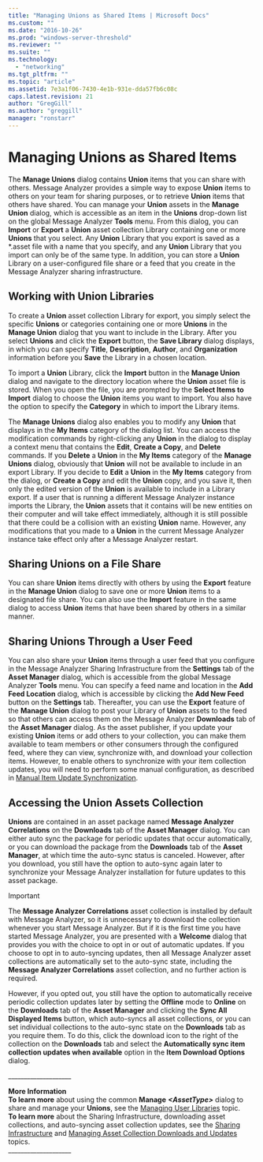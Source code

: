 ```yaml
---
title: "Managing Unions as Shared Items | Microsoft Docs"
ms.custom: ""
ms.date: "2016-10-26"
ms.prod: "windows-server-threshold"
ms.reviewer: ""
ms.suite: ""
ms.technology: 
  - "networking"
ms.tgt_pltfrm: ""
ms.topic: "article"
ms.assetid: 7e3a1f06-7430-4e1b-931e-dda57fb6c08c
caps.latest.revision: 21
author: "GregGill"
ms.author: "greggill"
manager: "ronstarr"
---
```

# Managing Unions as Shared Items
The **Manage Unions** dialog contains **Union** items that you can share with others. Message Analyzer provides a simple way to expose **Union** items to others on your team for sharing purposes, or to retrieve **Union** items that others have shared. You can manage your **Union** assets in the **Manage Union** dialog, which is accessible as an item in the **Unions** drop-down list on the global Message Analyzer **Tools** menu. From this dialog, you can **Import** or **Export** a **Union** asset collection Library containing one or more **Unions** that you select. Any **Union** Library that you export is saved as a \*.asset file with a name that you specify, and any **Union** Library that you import can only be of the same type. In addition, you can store a **Union** Library on a user-configured file share or a feed that you create in the Message Analyzer sharing infrastructure.  
  
## Working with Union Libraries  
 To create a **Union** asset collection Library for export, you simply select the specific **Unions** or categories containing one or more **Unions** in the **Manage Union** dialog that you want to include in the Library. After you select **Unions** and click the **Export** button, the **Save Library** dialog displays, in which you can specify **Title**, **Description**, **Author**, and **Organization** information before you **Save** the Library in a chosen location.  
  
 To import a **Union** Library, click the **Import** button in the **Manage Union** dialog and navigate to the directory location where the **Union** asset file is stored. When you open the file, you are prompted by the **Select Items to Import** dialog to choose the **Union** items you want to import. You also have the option to specify the **Category** in which to import the Library items.  
  
 The **Manage Unions** dialog also enables you to modify any **Union** that displays in the **My Items** category of the dialog list. You can access the modification commands by right-clicking any **Union** in the dialog to display a context menu that contains the **Edit**, **Create a Copy**, and **Delete** commands. If you **Delete** a **Union** in the **My Items** category of the **Manage Unions** dialog, obviously that **Union** will not be available to include in an export Library. If you decide to **Edit** a **Union** in the **My Items** category from the dialog, or **Create a Copy** and edit the **Union** copy, and you save it, then only the edited version of the **Union** is available to include in a Library export. If a user that is running a different Message Analyzer instance imports the Library, the **Union** assets that it contains will be new entities on their computer and will take effect immediately, although it is still possible that there could be a collision with an existing **Union** name. However, any modifications that you made to a **Union** in the current Message Analyzer instance take effect only after a Message Analyzer restart.  
  
## Sharing Unions on a File Share  
 You can share **Union** items directly with others by using the **Export** feature in the **Manage Union** dialog to save one or more **Union** items to a designated file share. You can also use the **Import** feature in the same dialog to access **Union** items that have been shared by others in a similar manner.  
  
## Sharing Unions Through a User Feed  
 You can also share your **Union** items through a user feed that you configure in the Message Analyzer Sharing Infrastructure from the **Settings** tab of the **Asset Manager** dialog, which is accessible from the global Message Analyzer **Tools** menu. You can specify a feed name and location in the **Add Feed Location** dialog, which is accessible by clicking the **Add New Feed** button on the **Settings** tab. Thereafter, you can use the **Export** feature of the **Manage Union** dialog to post your Library of **Union** assets to the feed so that others can access them on the Message Analyzer **Downloads** tab of the **Asset Manager** dialog. As the asset publisher, if you update your existing **Union** items or add others to your collection, you can make them available to team members or other consumers through the configured feed, where they can view, synchronize with, and download your collection items. However, to enable others to synchronize with your item collection updates, you will need to perform some manual configuration, as described in [Manual Item Update Synchronization](../messageanalyzer_content/manual-item-update-synchronization.md).  
  
## Accessing the Union Assets Collection  
 **Unions** are contained in an asset package named **Message Analyzer Correlations** on the **Downloads** tab of the **Asset Manager** dialog. You can either auto sync the package for periodic updates that occur automatically, or you can download the package from the **Downloads** tab of the **Asset Manager**, at which time the auto-sync status is canceled. However, after you download, you still have the option to auto-sync again later to synchronize your Message Analyzer installation for future updates to this asset package.  
  
> [!IMPORTANT]
>  The **Message Analyzer Correlations** asset collection is installed by default with Message Analyzer, so it is unnecessary to download the collection whenever you start Message Analyzer. But if it is the first time you have started Message Analyzer, you are presented with a **Welcome** dialog that provides you with the choice to opt in or out of automatic updates. If you choose to opt in to auto-syncing updates, then all Message Analyzer asset collections are automatically set to the auto-sync state, including the **Message Analyzer Correlations** asset collection, and no further action is required.  
  
 However, if you opted out, you still have the option to automatically receive periodic collection updates later by setting the **Offline** mode to **Online** on the **Downloads** tab of the **Asset Manager** and clicking the **Sync All Displayed Items** button, which auto-syncs all asset collections, or you can set individual collections to the auto-sync state on the **Downloads** tab as you require them. To do this, click the download icon to the right of the collection on the **Downloads** tab and select the **Automatically sync item collection updates when available** option in the **Item Download Options** dialog.  
  
 ___________________\_  
  
 **More Information**   
 **To learn more** about using the common **Manage** ***\<AssetType>*** dialog to share and manage your **Unions**, see the [Managing User Libraries](../messageanalyzer_content/managing-user-libraries.md) topic.  
**To learn more** about the Sharing Infrastructure, downloading asset collections, and auto-syncing asset collection updates, see the [Sharing Infrastructure](../messageanalyzer_content/sharing-infrastructure.md) and [Managing Asset Collection Downloads and Updates](../messageanalyzer_content/managing-asset-collection-downloads-and-updates.md) topics.  
___________________\_